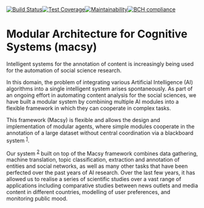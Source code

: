 [![Build Status](https://travis-ci.org/uob-mediapatterns/macsy.png?branch=master)](https://travis-ci.org/uob-mediapatterns/macsy)[![Test Coverage](https://api.codeclimate.com/v1/badges/b6a597a84cfa9d56256b/test_coverage)](https://codeclimate.com/github/uob-mediapatterns/macsy/test_coverage)[![Maintainability](https://api.codeclimate.com/v1/badges/b6a597a84cfa9d56256b/maintainability)](https://codeclimate.com/github/uob-mediapatterns/macsy/maintainability)[![BCH compliance](https://bettercodehub.com/edge/badge/uob-mediapatterns/macsy?branch=master)](https://bettercodehub.com/)
# Modular Architecture for Cognitive Systems (macsy)
Intelligent systems for the annotation of content is increasingly being used for the automation of social science research. 

In this domain, the problem of integrating various Artificial Intelligence (AI) algorithms into a single intelligent system arises spontaneously. As part of an ongoing effort in automating content analysis for the social sciences, we have built a modular system by combining multiple AI modules into a flexible framework in which they can cooperate in complex tasks. 

This framework (Macsy) is flexible and allows the design and implementation of modular agents, where simple modules cooperate in the annotation of a large dataset without central coordination via a blackboard system <sup>[1](https://en.wikipedia.org/wiki/Blackboard_system "Wikipedia: Blackboard system")</sup>.

Our system <sup>[2](https://arxiv.org/ftp/arxiv/papers/1402/1402.6208.pdf "The Anatomy of a Modular System for Media Content Analysis")</sup> built on top of the Macsy framework combines data gathering, machine translation, topic classification, extraction and annotation of entities and social networks, as well as many other tasks that have been perfected over the past years of AI research. Over the last few years, it has allowed us to realise a series of scientific studies over a vast range of applications including comparative studies between news outlets and media content in different countries, modelling of user preferences, and monitoring public mood.

